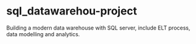 # sql_datawarehou-project
Building a modern data warehouse with SQL server, include ELT process, data modelling and analytics.
